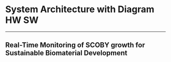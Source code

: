 # System Architecture with Diagram HW SW
---
## Real-Time Monitoring of SCOBY growth for Sustainable Biomaterial Development


